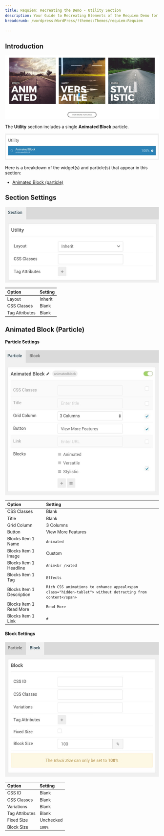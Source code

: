```yaml
---
title: Requiem: Recreating the Demo - Utility Section
description: Your Guide to Recreating Elements of the Requiem Demo for WordPress
breadcrumb: /wordpress:WordPress/!themes:Themes/requiem:Requiem

---
```


## Introduction

![](assets/demo_6.jpeg)

The **Utility** section includes a single **Animated Block** particle.

![](assets/home_utility.jpeg)

Here is a breakdown of the widget(s) and particle(s) that appear in this section:

* [Animated Block (particle)](#animated-block-(particle))

## Section Settings

![](assets/demo_utility_settings.jpeg)

| Option         | Setting |
| :-----         | :-----  |
| Layout         | Inherit |
| CSS Classes    | Blank   |
| Tag Attributes | Blank   |

## Animated Block (Particle)

#### Particle Settings

![Demo Utility](assets/demo_utility_1.jpeg)

| Option                    | Setting                                                                                                    |
| :-----                    | :-----                                                                                                     |
| CSS Classes               | Blank                                                                                                      |
| Title                     | Blank                                                                                                      |
| Grid Column               | 3 Columns                                                                                                  |
| Button                    | View More Features                                                                                         |
| Blocks Item 1 Name        | `Animated`                                                                                                 |
| Blocks Item 1 Image       | Custom                                                                                                     |
| Blocks Item 1 Headline    | `Anim<br />ated`                                                                                           |
| Blocks Item 1 Tag         | `Effects`                                                                                                  |
| Blocks Item 1 Description | `Rich CSS animations to enhance appeal<span class="hidden-tablet"> without detracting from content</span>` |
| Blocks Item 1 Read More   | `Read More`                                                                                                |
| Blocks Item 1 Link        | `#`                                                                                                        |

#### Block Settings

![Demo Utility](assets/demo_utility_2.jpeg)

| Option         | Setting   |
| :-----         | :-----    |
| CSS ID         | Blank     |
| CSS Classes    | Blank     |
| Variations     | Blank     |
| Tag Attributes | Blank     |
| Fixed Size     | Unchecked |
| Block Size     | `100%`    |